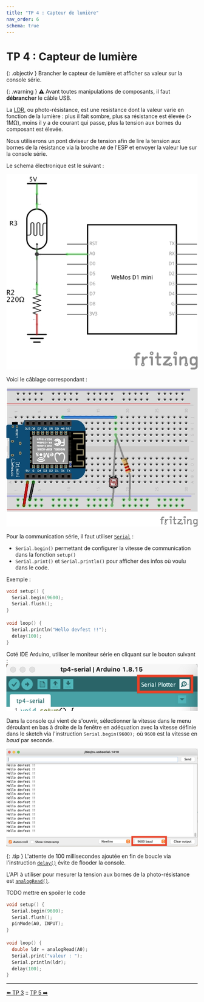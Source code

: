 ```yaml
---
title: "TP 4 : Capteur de lumière"
nav_order: 6
schema: true
---
```


# TP 4 : Capteur de lumière

{: .objectiv }
Brancher le capteur de lumière et afficher sa valeur sur la console série.

{: .warning }
⚠️ Avant toutes manipulations de composants, il faut **débrancher** le câble USB.

La [LDR](https://en.wikipedia.org/wiki/Photoresistor), ou photo-résistance, est une resistance dont la valeur varie en fonction de la lumière : plus il fait sombre, plus sa résistance est élevée (> 1MΩ), moins il y a de courant qui passe, plus la tension aux bornes du composant est élevée.

Nous utiliserons un pont diviseur de tension afin de lire la tension aux bornes de la résistance via la broche `A0` de l'ESP et envoyer la valeur lue sur la console série.

Le schema électronique est le suivant :

![schema-tp4](resources/tp4-schema.jpg)

Voici le câblage correspondant :

![montage-tp4](resources/tp4-montage.jpg)

Pour la communication série, il faut utiliser [`Serial`](https://www.arduino.cc/reference/en/language/functions/communication/serial/) :
  - `Serial.begin()` permettant de configurer la vitesse de communication dans la fonction `setup()`
  - `Serial.print()` et `Serial.println()` pour afficher des infos où voulu dans le code.

Exemple :
```c
void setup() {
  Serial.begin(9600);
  Serial.flush();
}

void loop() {
  Serial.println("Hello devfest !!");
  delay(100);
}
```

Coté IDE Arduino, utiliser le moniteur série en cliquant sur le bouton suivant :
![bouton](resources/tp4-bouton.jpg)

Dans la console qui vient de s'ouvrir, sélectionner la vitesse dans le menu déroulant en bas à droite de la fenêtre en adéquation avec la vitesse définie dans le sketch via l'instruction `Serial.begin(9600);` où `9600` est la vitesse en _baud_ par seconde.

![console](resources/tp4-serial.jpg)

{: .tip }
L'attente de 100 millisecondes ajoutée en fin de boucle via l'instruction [`delay()`](https://www.arduino.cc/reference/en/language/functions/time/delay/) évite de flooder la console.

L'API à utiliser pour mesurer la tension aux bornes de la photo-résistance est [`analogRead()`](https://www.arduino.cc/reference/en/language/functions/analog-io/analogread/).

TODO mettre en spoiler le code
```c
void setup() {
  Serial.begin(9600);
  Serial.flush();
  pinMode(A0, INPUT);
}

void loop() {
  double ldr = analogRead(A0);
  Serial.print("valeur : ");
  Serial.println(ldr);
  delay(100);
}
```

----
[⬅️ TP 3](tp3.md) :: [TP 5 ➡️](tp5.md)
